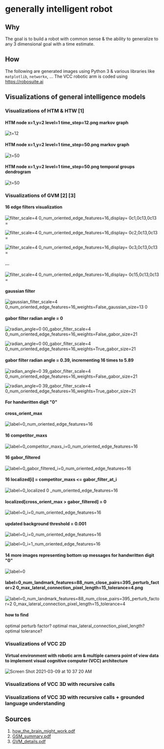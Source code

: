 # generally intelligent robot

## Why

The goal is to build a robot with common sense & the ability to generalize to any 3 dimensional goal with a time estimate.

## How 

The following are generated images using Python 3 & various libraries like `matplotlib`, `networkx`, ...
The VCC robotic arm is coded using https://robosuite.ai

## Visualizations of general intelligence models

### Visualizations of HTM & HTW [1]
#### HTM node x=1,y=2 level=1 time_step=12.png markov graph
![t=12](https://user-images.githubusercontent.com/2585159/110558995-098f3100-8109-11eb-860a-064a5c4e1b20.png)

#### HTM node x=1,y=2 level=1 time_step=50.png markov graph
![t=50](https://user-images.githubusercontent.com/2585159/110558970-009e5f80-8109-11eb-926f-e5eddc877877.png)

#### HTM node x=1,y=2 level=1 time_step=50.png temporal groups dendrogram 
![t=50](https://user-images.githubusercontent.com/2585159/110824737-f12e2c00-8258-11eb-937e-b0343d72f89a.png)

### Visualizations of GVM [2] [3]
#### 16 edge filters visualization
![filter_scale=4 0_num_oriented_edge_features=16_display= 0c1,0c13,0c13 =](https://user-images.githubusercontent.com/2585159/111102526-49478580-851a-11eb-8418-3280a7dc9f89.png)

![filter_scale=4 0_num_oriented_edge_features=16_display= 0c2,0c13,0c13 =](https://user-images.githubusercontent.com/2585159/111102534-51072a00-851a-11eb-989c-237519c479a3.png)

![filter_scale=4 0_num_oriented_edge_features=16_display= 0c3,0c13,0c13 =](https://user-images.githubusercontent.com/2585159/111102541-55cbde00-851a-11eb-92fa-ccaf942c4cd9.png)

#### ...

![filter_scale=4 0_num_oriented_edge_features=16_display= 0c15,0c13,0c13 =](https://user-images.githubusercontent.com/2585159/111102561-63816380-851a-11eb-8fb3-80735c3814d1.png)

#### gaussian filter
![gaussian_filter_scale=4 0_num_oriented_edge_features=16_weights=False_gaussian_size=13 0](https://user-images.githubusercontent.com/2585159/111545680-6e1f4100-8744-11eb-8206-1625fe2e43be.png)

#### gabor filter radian angle = 0
![radian_angle=0 00_gabor_filter_scale=4 0_num_oriented_edge_features=16_weights=False_gabor_size=21](https://user-images.githubusercontent.com/2585159/111545698-75464f00-8744-11eb-8276-5e9093dd2689.png)

![radian_angle=0 00_gabor_filter_scale=4 0_num_oriented_edge_features=16_weights=True_gabor_size=21](https://user-images.githubusercontent.com/2585159/111545717-7d9e8a00-8744-11eb-91ba-41b84b950d9d.png)

#### gabor filter radian angle = 0.39, incrementing 16 times to 5.89
![radian_angle=0 39_gabor_filter_scale=4 0_num_oriented_edge_features=16_weights=False_gabor_size=21](https://user-images.githubusercontent.com/2585159/111545746-855e2e80-8744-11eb-84c2-f7b805c1b836.png)

![radian_angle=0 39_gabor_filter_scale=4 0_num_oriented_edge_features=16_weights=True_gabor_size=21](https://user-images.githubusercontent.com/2585159/111545756-88591f00-8744-11eb-9a1b-2545d13bc04e.png)

#### For handwritten digit "0"
#### cross_orient_max
![label=0_num_oriented_edge_features=16](https://user-images.githubusercontent.com/2585159/111557141-1986c080-875a-11eb-9a11-4c9b6ca20ca3.png)

#### 16 competitor_maxs
![label=0_competitor_maxs_i=0_num_oriented_edge_features=16](https://user-images.githubusercontent.com/2585159/111553300-125bb480-8752-11eb-99ed-75accfb14e34.png)

#### 16 gabor_filtered
![label=0_gabor_filtered_i=0_num_oriented_edge_features=16](https://user-images.githubusercontent.com/2585159/111553319-20113a00-8752-11eb-8a4d-53e090f938c8.png)

#### 16 localized[i] = competitor_maxs <= gabor_filter_at_i
![label=0_localized 0 _num_oriented_edge_features=16](https://user-images.githubusercontent.com/2585159/111551847-23ef8d00-874f-11eb-8ba9-763e0f42fcdd.png)

#### localized[cross_orient_max > gabor_filtered] = 0
![label=0_i=0_num_oriented_edge_features=16](https://user-images.githubusercontent.com/2585159/111553604-bb0a1400-8752-11eb-9bb2-a48d1c48a4ea.png)

#### updated background threshold = 0.001
![label=0_i=0_num_oriented_edge_features=16](https://user-images.githubusercontent.com/2585159/111561808-117f4e80-8763-11eb-85db-d72fb33ff256.png)

![label=0_i=1_num_oriented_edge_features=16](https://user-images.githubusercontent.com/2585159/111561820-15ab6c00-8763-11eb-94a3-13841c993a29.png)

#### 14 more images representing bottom up messages for handwritten digit "0"
![label=0](https://user-images.githubusercontent.com/2585159/111567375-d84bdc00-876c-11eb-8821-164d698b398c.png)

#### label=0_num_landmark_features=88_num_close_pairs=395_perturb_factor=2 0_max_lateral_connection_pixel_length=15_tolerance=4.png
![label=0_num_landmark_features=88_num_close_pairs=395_perturb_factor=2 0_max_lateral_connection_pixel_length=15_tolerance=4](https://user-images.githubusercontent.com/2585159/111684399-ab430c00-87f4-11eb-998a-bdf5ec2c19d3.png)

#### how to find 
optimal perturb factor?
optimal max_lateral_connection_pixel_length?
optimal tolerance?

### Visualizations of VCC 2D 
#### Virtual environment with robotic arm & multiple camera point of view data to implement visual cognitive computer (VCC) architecture

![Screen Shot 2021-03-09 at 10 37 20 AM](https://user-images.githubusercontent.com/2585159/110505148-7da6e600-80c3-11eb-822c-6ea18befdc6f.png)

### Visualizations of VCC 3D with recursive calls 

### Visualizations of VCC 3D with recursive calls + grounded language understanding

## Sources
1. [how_the_brain_might_work.pdf](https://github.com/quinnliu/machineLearning/files/6109977/how_the_brain_might_work.pdf)
2. [GSM_summary.pdf](https://github.com/quinnliu/machineLearning/files/6135249/GSM_summary.pdf)
3. [GVM_details.pdf](https://github.com/quinnliu/machineLearning/files/6184058/GVM_details.pdf)
